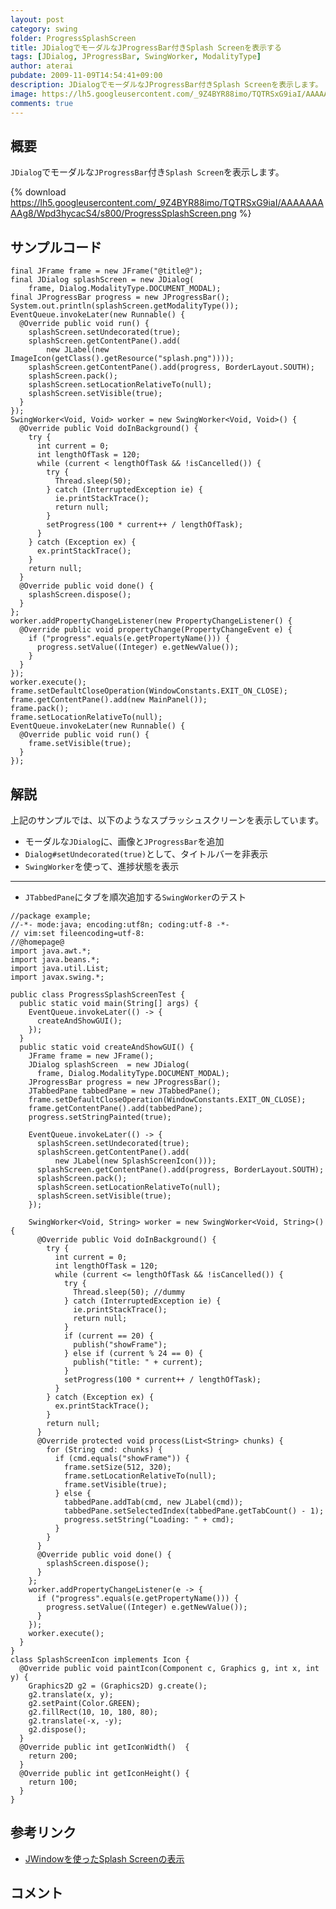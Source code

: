 ```yaml
---
layout: post
category: swing
folder: ProgressSplashScreen
title: JDialogでモーダルなJProgressBar付きSplash Screenを表示する
tags: [JDialog, JProgressBar, SwingWorker, ModalityType]
author: aterai
pubdate: 2009-11-09T14:54:41+09:00
description: JDialogでモーダルなJProgressBar付きSplash Screenを表示します。
image: https://lh5.googleusercontent.com/_9Z4BYR88imo/TQTRSxG9iaI/AAAAAAAAAg8/Wpd3hycacS4/s800/ProgressSplashScreen.png
comments: true
---
```

## 概要
`JDialog`でモーダルな`JProgressBar`付き`Splash Screen`を表示します。

{% download https://lh5.googleusercontent.com/_9Z4BYR88imo/TQTRSxG9iaI/AAAAAAAAAg8/Wpd3hycacS4/s800/ProgressSplashScreen.png %}

## サンプルコード
<pre class="prettyprint"><code>final JFrame frame = new JFrame("@title@");
final JDialog splashScreen = new JDialog(
    frame, Dialog.ModalityType.DOCUMENT_MODAL);
final JProgressBar progress = new JProgressBar();
System.out.println(splashScreen.getModalityType());
EventQueue.invokeLater(new Runnable() {
  @Override public void run() {
    splashScreen.setUndecorated(true);
    splashScreen.getContentPane().add(
        new JLabel(new ImageIcon(getClass().getResource("splash.png"))));
    splashScreen.getContentPane().add(progress, BorderLayout.SOUTH);
    splashScreen.pack();
    splashScreen.setLocationRelativeTo(null);
    splashScreen.setVisible(true);
  }
});
SwingWorker&lt;Void, Void&gt; worker = new SwingWorker&lt;Void, Void&gt;() {
  @Override public Void doInBackground() {
    try {
      int current = 0;
      int lengthOfTask = 120;
      while (current &lt; lengthOfTask &amp;&amp; !isCancelled()) {
        try {
          Thread.sleep(50);
        } catch (InterruptedException ie) {
          ie.printStackTrace();
          return null;
        }
        setProgress(100 * current++ / lengthOfTask);
      }
    } catch (Exception ex) {
      ex.printStackTrace();
    }
    return null;
  }
  @Override public void done() {
    splashScreen.dispose();
  }
};
worker.addPropertyChangeListener(new PropertyChangeListener() {
  @Override public void propertyChange(PropertyChangeEvent e) {
    if ("progress".equals(e.getPropertyName())) {
      progress.setValue((Integer) e.getNewValue());
    }
  }
});
worker.execute();
frame.setDefaultCloseOperation(WindowConstants.EXIT_ON_CLOSE);
frame.getContentPane().add(new MainPanel());
frame.pack();
frame.setLocationRelativeTo(null);
EventQueue.invokeLater(new Runnable() {
  @Override public void run() {
    frame.setVisible(true);
  }
});
</code></pre>

## 解説
上記のサンプルでは、以下のようなスプラッシュスクリーンを表示しています。

- モーダルな`JDialog`に、画像と`JProgressBar`を追加
- `Dialog#setUndecorated(true)`として、タイトルバーを非表示
- `SwingWorker`を使って、進捗状態を表示

<!-- dummy comment line for breaking list -->

- - - -
- `JTabbedPane`にタブを順次追加する`SwingWorker`のテスト

<!-- dummy comment line for breaking list -->

<pre class="prettyprint"><code>//package example;
//-*- mode:java; encoding:utf8n; coding:utf-8 -*-
// vim:set fileencoding=utf-8:
//@homepage@
import java.awt.*;
import java.beans.*;
import java.util.List;
import javax.swing.*;

public class ProgressSplashScreenTest {
  public static void main(String[] args) {
    EventQueue.invokeLater(() -&gt; {
      createAndShowGUI();
    });
  }
  public static void createAndShowGUI() {
    JFrame frame = new JFrame();
    JDialog splashScreen  = new JDialog(
      frame, Dialog.ModalityType.DOCUMENT_MODAL);
    JProgressBar progress = new JProgressBar();
    JTabbedPane tabbedPane = new JTabbedPane();
    frame.setDefaultCloseOperation(WindowConstants.EXIT_ON_CLOSE);
    frame.getContentPane().add(tabbedPane);
    progress.setStringPainted(true);

    EventQueue.invokeLater(() -&gt; {
      splashScreen.setUndecorated(true);
      splashScreen.getContentPane().add(
          new JLabel(new SplashScreenIcon()));
      splashScreen.getContentPane().add(progress, BorderLayout.SOUTH);
      splashScreen.pack();
      splashScreen.setLocationRelativeTo(null);
      splashScreen.setVisible(true);
    });

    SwingWorker&lt;Void, String&gt; worker = new SwingWorker&lt;Void, String&gt;() {
      @Override public Void doInBackground() {
        try {
          int current = 0;
          int lengthOfTask = 120;
          while (current &lt;= lengthOfTask &amp;&amp; !isCancelled()) {
            try {
              Thread.sleep(50); //dummy
            } catch (InterruptedException ie) {
              ie.printStackTrace();
              return null;
            }
            if (current == 20) {
              publish("showFrame");
            } else if (current % 24 == 0) {
              publish("title: " + current);
            }
            setProgress(100 * current++ / lengthOfTask);
          }
        } catch (Exception ex) {
          ex.printStackTrace();
        }
        return null;
      }
      @Override protected void process(List&lt;String&gt; chunks) {
        for (String cmd: chunks) {
          if (cmd.equals("showFrame")) {
            frame.setSize(512, 320);
            frame.setLocationRelativeTo(null);
            frame.setVisible(true);
          } else {
            tabbedPane.addTab(cmd, new JLabel(cmd));
            tabbedPane.setSelectedIndex(tabbedPane.getTabCount() - 1);
            progress.setString("Loading: " + cmd);
          }
        }
      }
      @Override public void done() {
        splashScreen.dispose();
      }
    };
    worker.addPropertyChangeListener(e -&gt; {
      if ("progress".equals(e.getPropertyName())) {
        progress.setValue((Integer) e.getNewValue());
      }
    });
    worker.execute();
  }
}
class SplashScreenIcon implements Icon {
  @Override public void paintIcon(Component c, Graphics g, int x, int y) {
    Graphics2D g2 = (Graphics2D) g.create();
    g2.translate(x, y);
    g2.setPaint(Color.GREEN);
    g2.fillRect(10, 10, 180, 80);
    g2.translate(-x, -y);
    g2.dispose();
  }
  @Override public int getIconWidth()  {
    return 200;
  }
  @Override public int getIconHeight() {
    return 100;
  }
}
</code></pre>

## 参考リンク
- [JWindowを使ったSplash Screenの表示](https://ateraimemo.com/Swing/SplashScreen.html)

<!-- dummy comment line for breaking list -->

## コメント
